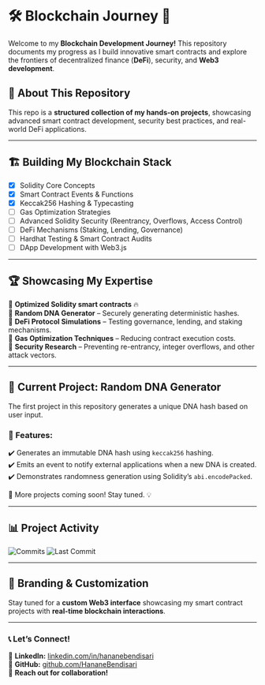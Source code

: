 # 🛠 Blockchain Journey 🚀  

Welcome to my **Blockchain Development Journey!** This repository documents my progress as I build innovative smart contracts and explore the frontiers of decentralized finance (**DeFi**), security, and **Web3 development**.  

## 📌 About This Repository  

This repo is a **structured collection of my hands-on projects**, showcasing advanced smart contract development, security best practices, and real-world DeFi applications.  

---

## 🏗 **Building My Blockchain Stack**  
- [x] Solidity Core Concepts  
- [x] Smart Contract Events & Functions  
- [x] Keccak256 Hashing & Typecasting  
- [ ] Gas Optimization Strategies  
- [ ] Advanced Solidity Security (Reentrancy, Overflows, Access Control)  
- [ ] DeFi Mechanisms (Staking, Lending, Governance)  
- [ ] Hardhat Testing & Smart Contract Audits  
- [ ] DApp Development with Web3.js  

---

## 🏆 **Showcasing My Expertise**  
🔹 **Optimized Solidity smart contracts** 🔥  
🔹 **Random DNA Generator** – Securely generating deterministic hashes.  
🔹 **DeFi Protocol Simulations** – Testing governance, lending, and staking mechanisms.  
🔹 **Gas Optimization Techniques** – Reducing contract execution costs.  
🔹 **Security Research** – Preventing re-entrancy, integer overflows, and other attack vectors.  

---

## 🚀 **Current Project: Random DNA Generator**  
The first project in this repository generates a unique DNA hash based on user input.  

### **🔹 Features:**  
✔️ Generates an immutable DNA hash using `keccak256` hashing.  
✔️ Emits an event to notify external applications when a new DNA is created.  
✔️ Demonstrates randomness generation using Solidity’s `abi.encodePacked`.  

📌 More projects coming soon! Stay tuned. 💡  

---

## 📊 **Project Activity**
![Commits](https://img.shields.io/github/commit-activity/m/HananeBendisari/Blockchain-Journey)
![Last Commit](https://img.shields.io/github/last-commit/HananeBendisari/Blockchain-Journey)

---

## 🎨 **Branding & Customization**
Stay tuned for a **custom Web3 interface** showcasing my smart contract projects with **real-time blockchain interactions**.  

---

### **📞 Let’s Connect!**  
💼 **LinkedIn:** [linkedin.com/in/hananebendisari](#)  
🐙 **GitHub:** [github.com/HananeBendisari](#)  
📩 **Reach out for collaboration!**  
